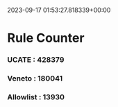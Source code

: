 2023-09-17 01:53:27.818339+00:00
# Rule Counter 
 ### UCATE : 428379

 ### Veneto : 180041

 ### Allowlist : 13930